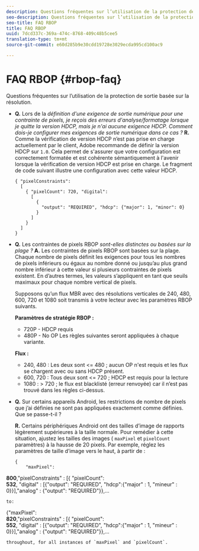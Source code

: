 ```yaml
---
description: Questions fréquentes sur l’utilisation de la protection de sortie basée sur la résolution.
seo-description: Questions fréquentes sur l’utilisation de la protection de sortie basée sur la résolution.
seo-title: FAQ RBOP
title: FAQ RBOP
uuid: 7dcd337c-369a-474c-8768-409c48b5cee5
translation-type: tm+mt
source-git-commit: e60d285b9e30cdd19728e3029ecda995cd100ac9

---
```



# FAQ RBOP {#rbop-faq}

Questions fréquentes sur l’utilisation de la protection de sortie basée sur la résolution.

* **Q.** Lors de la *définition d&#39;une exigence de sortie numérique pour une contrainte de pixels, je reçois des erreurs d&#39;analyse/formatage lorsque je quitte la version HDCP, mais je n&#39;ai aucune exigence HDCP. Comment dois-je configurer mes exigences de sortie numérique dans ce cas ?* **R.** Comme la vérification de version HDCP n’est pas prise en charge actuellement par le client, Adobe recommande de définir la version HDCP sur `1.0`. Cela permet de s&#39;assurer que votre configuration est correctement formatée et est cohérente sémantiquement à l&#39;avenir lorsque la vérification de version HDCP est prise en charge. Le fragment de code suivant illustre une configuration avec cette valeur HDCP.

   ```
   { "pixelConstraints":  
     [  
       { "pixelCount": 720, "digital":  
         [  
           {  
             "output": "REQUIRED", "hdcp": {"major": 1, "minor": 0}  
           }  
         ]  
       }  
     ]  
   }
   ```

* **Q.** Les contraintes de pixels RBOP *sont-elles distinctes ou basées sur la plage ?* **A.** Les contraintes de pixels RBOP sont basées sur la plage. Chaque nombre de pixels définit les exigences pour tous les nombres de pixels inférieurs ou égaux au nombre donné ou jusqu’au plus grand nombre inférieur à cette valeur si plusieurs contraintes de pixels existent. En d’autres termes, les valeurs s’appliquent en tant que seuils maximaux pour chaque nombre vertical de pixels.

   Supposons qu’un flux MBR avec des résolutions verticales de 240, 480, 600, 720 et 1080 soit transmis à votre lecteur avec les paramètres RBOP suivants.

   **Paramètres de stratégie RBOP :**

   * 720P - HDCP requis
   * 480P - No OP
   Les règles suivantes seront appliquées à chaque variante.

   **Flux :**

   * 240, 480 : Les deux sont &lt;= 480 ; aucun OP n&#39;est requis et les flux se chargent avec ou sans HDCP présent.
   * 600, 720 : Tous deux sont &lt;= 720 ; HDCP est requis pour la lecture
   * 1080 : > 720 ; le flux est blacklisté (erreur renvoyée) car il n’est pas trouvé dans les règles ci-dessus.


* **Q.** Sur certains appareils Android, les restrictions de nombre de pixels que j’ai définies ne sont pas appliquées exactement comme définies. Que se passe-t-il ?

   **R.** Certains périphériques Android ont des tailles d’image de rapports légèrement supérieures à la taille normale. Pour remédier à cette situation, ajustez les tailles des images ( `maxPixel` et `pixelCount` paramètres) à la hausse de 20 pixels. Par exemple, réglez les paramètres de taille d’image vers le haut, à partir de :

   ```
   { 
       "maxPixel":  
   
<b>800</b>,&quot;pixelConstraints&quot; : [{ &quot;pixelCount&quot;:\
<b>532</b>, &quot;digital&quot; : [{&quot;output&quot;: &quot;REQUIRED&quot;, &quot;hdcp&quot;:{&quot;major&quot; : 1, &quot;mineur&quot; : 0}}],&quot;analog&quot; : {&quot;output&quot;: &quot;REQUIRED&quot;}},...

```
to: 
```
{&quot;maxPixel&quot;:\
<b>820</b>,&quot;pixelConstraints&quot; : [{ &quot;pixelCount&quot;:\
<b>552</b>, &quot;digital&quot; : [{&quot;output&quot;: &quot;REQUIRED&quot;, &quot;hdcp&quot;:{&quot;major&quot; : 1, &quot;mineur&quot; : 0}}],&quot;analog&quot; : {&quot;output&quot;: &quot;REQUIRED&quot;}},...

```
throughout, for all instances of `maxPixel` and `pixelCount`.

